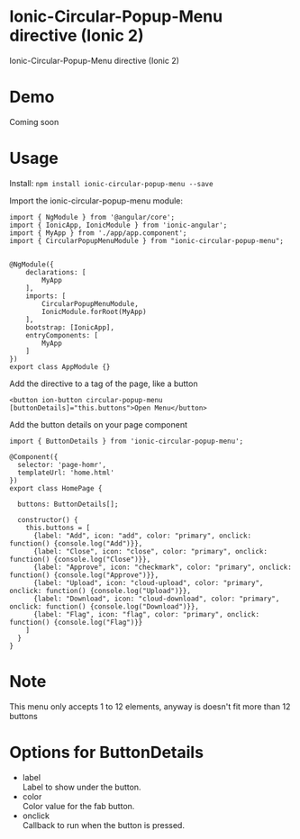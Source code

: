 # Ionic-Circular-Popup-Menu directive (Ionic 2)

Ionic-Circular-Popup-Menu directive (Ionic 2)

# Demo

Coming soon

# Usage

Install: `npm install ionic-circular-popup-menu --save`

Import the ionic-circular-popup-menu module:

```
import { NgModule } from '@angular/core';
import { IonicApp, IonicModule } from 'ionic-angular';
import { MyApp } from './app/app.component';
import { CircularPopupMenuModule } from "ionic-circular-popup-menu";


@NgModule({
    declarations: [
        MyApp
    ],
    imports: [
        CircularPopupMenuModule,
        IonicModule.forRoot(MyApp)
    ],
    bootstrap: [IonicApp],
    entryComponents: [
        MyApp
    ]
})
export class AppModule {}
```

Add the directive to a tag of the page, like a button

```
<button ion-button circular-popup-menu [buttonDetails]="this.buttons">Open Menu</button>
```

Add the button details on your page component

```
import { ButtonDetails } from 'ionic-circular-popup-menu';
      
@Component({
  selector: 'page-homr',
  templateUrl: 'home.html'
})
export class HomePage {

  buttons: ButtonDetails[];

  constructor() { 
    this.buttons = [
      {label: "Add", icon: "add", color: "primary", onclick: function() {console.log("Add")}},
      {label: "Close", icon: "close", color: "primary", onclick: function() {console.log("Close")}},
      {label: "Approve", icon: "checkmark", color: "primary", onclick: function() {console.log("Approve")}},
      {label: "Upload", icon: "cloud-upload", color: "primary", onclick: function() {console.log("Upload")}},
      {label: "Download", icon: "cloud-download", color: "primary", onclick: function() {console.log("Download")}},
      {label: "Flag", icon: "flag", color: "primary", onclick: function() {console.log("Flag")}}
    ]
  }
}
```

# Note

This menu only accepts 1 to 12 elements, anyway is doesn't fit more than 12 buttons


# Options for ButtonDetails

* label    
Label to show under the button.
* color    
Color value for the fab button.
* onclick    
Callback to run when the button is pressed.